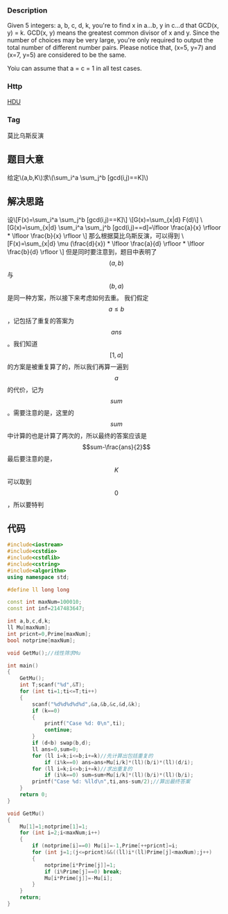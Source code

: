###  Description
Given 5 integers: a, b, c, d, k, you're to find x in a...b, y in c...d that GCD(x, y) = k. GCD(x, y) means the greatest common divisor of x and y. Since the number of choices may be very large, you're only required to output the total number of different number pairs.
Please notice that, (x=5, y=7) and (x=7, y=5) are considered to be the same.

Yoiu can assume that a = c = 1 in all test cases.
### Http
[HDU](https://vjudge.net/problem/HDU-1695)
### Tag
莫比乌斯反演
## 题目大意
给定\\(a,b,K\\)求\\(\sum\_i^a \sum\_j^b [gcd(i,j)==K]\\)
## 解决思路
设\\[F(x)=\sum\_i^a \sum\_j^b [gcd(i,j)==K]\\] \\[G(x)=\sum\_{x|d} F(d)\\]
\\[G(x)=\sum\_{x|d} \sum\_i^a \sum\_j^b [gcd(i,j)==d]=\lfloor \frac{a}{x} \rfloor \* \lfloor \frac{b}{x} \rfloor \\]
那么根据莫比乌斯反演，可以得到
\\[F(x)=\sum\_{x|d} \mu (\frac{d}{x}) \* \lfloor \frac{a}{d} \rfloor \* \lfloor \frac{b}{d} \rfloor \\]
但是同时要注意到，题目中表明了$$(a,b)$$与$$(b,a)$$是同一种方案，所以接下来考虑如何去重。
我们假定$$a\leq b$$，记包括了重复的答案为$$ans$$。我们知道$$[1,a]$$的方案是被重复算了的，所以我们再算一遍到$$a$$的代价，记为$$sum$$。需要注意的是，这里的$$sum$$中计算的也是计算了两次的，所以最终的答案应该是$$sum-\frac{ans}{2}$$
最后要注意的是，$$K$$可以取到$$0$$，所以要特判
## 代码
```cpp
#include<iostream>
#include<cstdio>
#include<cstdlib>
#include<cstring>
#include<algorithm>
using namespace std;

#define ll long long

const int maxNum=100010;
const int inf=2147483647;

int a,b,c,d,k;
ll Mu[maxNum];
int pricnt=0,Prime[maxNum];
bool notprime[maxNum];

void GetMu();//线性筛求Mu

int main()
{
    GetMu();
    int T;scanf("%d",&T);
    for (int ti=1;ti<=T;ti++)
    {
		scanf("%d%d%d%d%d",&a,&b,&c,&d,&k);
		if (k==0)
		{
			printf("Case %d: 0\n",ti);
			continue;
		}
		if (d<b) swap(b,d);
		ll ans=0,sum=0;
		for (ll i=k;i<=b;i+=k)//先计算出包括重复的
			if (i%k==0) ans=ans+Mu[i/k]*(ll)(b/i)*(ll)(d/i);
		for (ll i=k;i<=b;i+=k)//求出重复的
			if (i%k==0) sum=sum+Mu[i/k]*(ll)(b/i)*(ll)(b/i);
		printf("Case %d: %lld\n",ti,ans-sum/2);//算出最终答案
    }
    return 0;
}

void GetMu()
{
    Mu[1]=1;notprime[1]=1;
    for (int i=2;i<maxNum;i++)
    {
		if (notprime[i]==0) Mu[i]=-1,Prime[++pricnt]=i;
		for (int j=1;(j<=pricnt)&&((ll)i*(ll)Prime[j]<maxNum);j++)
		{
			notprime[i*Prime[j]]=1;
			if (i%Prime[j]==0) break;
			Mu[i*Prime[j]]=-Mu[i];
		}
    }
    return;
}
```
